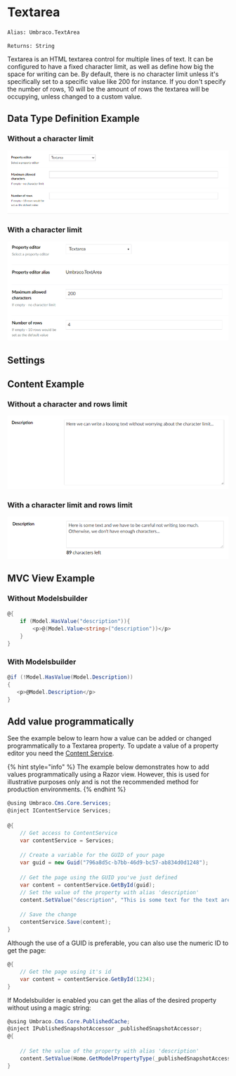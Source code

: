 # Textarea

`Alias: Umbraco.TextArea`

`Returns: String`

Textarea is an HTML textarea control for multiple lines of text. It can be configured to have a fixed character limit, as well as define how big the space for writing can be. By default, there is no character limit unless it's specifically set to a specific value like 200 for instance. If you don't specify the number of rows, 10 will be the amount of rows the textarea will be occupying, unless changed to a custom value.

## Data Type Definition Example

### Without a character limit

![Textarea Data Type Definition](../../../../../../10/umbraco-cms/fundamentals/backoffice/property-editors/built-in-property-editors/images/Textarea-Setup-v10.png)

### With a character limit

![Textarea Data Type Definition With Limits](../../../../../../10/umbraco-cms/fundamentals/backoffice/property-editors/built-in-property-editors/images/Textarea-Setup-Limit-v8.png)

## Settings

## Content Example

### Without a character and rows limit

![Textarea Content Example](../../../../../../10/umbraco-cms/fundamentals/backoffice/property-editors/built-in-property-editors/images/Textarea-Content-v8.png)

### With a character limit and rows limit

![Textbox Content Example With Limits](../../../../../../10/umbraco-cms/fundamentals/backoffice/property-editors/built-in-property-editors/images/Textarea-Content-Limit-v8.png)

## MVC View Example

### Without Modelsbuilder

```csharp
@{
    if (Model.HasValue("description")){
        <p>@(Model.Value<string>("description"))</p>
    }
}
```

### With Modelsbuilder

```csharp
@if (!Model.HasValue(Model.Description))
{
   <p>@Model.Description</p>
}
```

## Add value programmatically

See the example below to learn how a value can be added or changed programmatically to a Textarea property. To update a value of a property editor you need the [Content Service](../../../../reference/management/services/contentservice/).

{% hint style="info" %}
The example below demonstrates how to add values programmatically using a Razor view. However, this is used for illustrative purposes only and is not the recommended method for production environments.
{% endhint %}

```csharp
@using Umbraco.Cms.Core.Services;
@inject IContentService Services;

@{
    // Get access to ContentService
    var contentService = Services;

    // Create a variable for the GUID of your page
    var guid = new Guid("796a8d5c-b7bb-46d9-bc57-ab834d0d1248");

    // Get the page using the GUID you've just defined
    var content = contentService.GetById(guid);
    // Set the value of the property with alias 'description'
    content.SetValue("description", "This is some text for the text area!");

    // Save the change
    contentService.Save(content);
}
```

Although the use of a GUID is preferable, you can also use the numeric ID to get the page:

```csharp
@{
    // Get the page using it's id
    var content = contentService.GetById(1234); 
}
```

If Modelsbuilder is enabled you can get the alias of the desired property without using a magic string:

```csharp
@using Umbraco.Cms.Core.PublishedCache;
@inject IPublishedSnapshotAccessor _publishedSnapshotAccessor;
@{

    // Set the value of the property with alias 'description'
    content.SetValue(Home.GetModelPropertyType(_publishedSnapshotAccessor, x => x.Description).Alias, "This is some text for the text area!");
}
```
